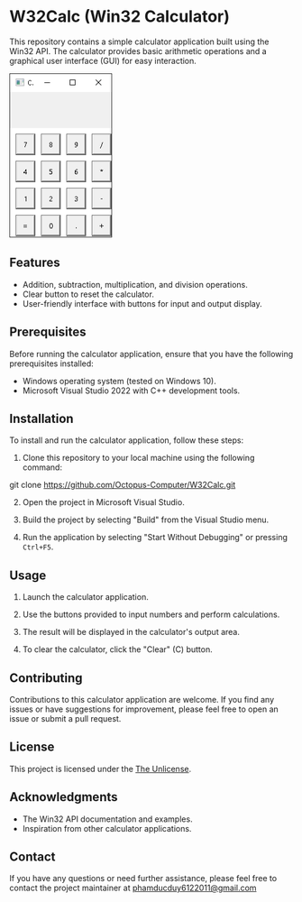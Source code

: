 # W32Calc (Win32 Calculator)

This repository contains a simple calculator application built using the Win32 API. The calculator provides basic arithmetic operations and a graphical user interface (GUI) for easy interaction.

![alt text](screenshot.png)

## Features

- Addition, subtraction, multiplication, and division operations.
- Clear button to reset the calculator.
- User-friendly interface with buttons for input and output display.

## Prerequisites

Before running the calculator application, ensure that you have the following prerequisites installed:

- Windows operating system (tested on Windows 10).
- Microsoft Visual Studio 2022 with C++ development tools.

## Installation

To install and run the calculator application, follow these steps:

1. Clone this repository to your local machine using the following command:

git clone https://github.com/Octopus-Computer/W32Calc.git

2. Open the project in Microsoft Visual Studio.

3. Build the project by selecting "Build" from the Visual Studio menu.

4. Run the application by selecting "Start Without Debugging" or pressing `Ctrl+F5`.

## Usage

1. Launch the calculator application.

2. Use the buttons provided to input numbers and perform calculations.

3. The result will be displayed in the calculator's output area.

4. To clear the calculator, click the "Clear" (C) button.

## Contributing

Contributions to this calculator application are welcome. If you find any issues or have suggestions for improvement, please feel free to open an issue or submit a pull request.

## License

This project is licensed under the [The Unlicense](LICENSE).

## Acknowledgments

- The Win32 API documentation and examples.
- Inspiration from other calculator applications.

## Contact

If you have any questions or need further assistance, please feel free to contact the project maintainer at phamducduy6122011@gmail.com
